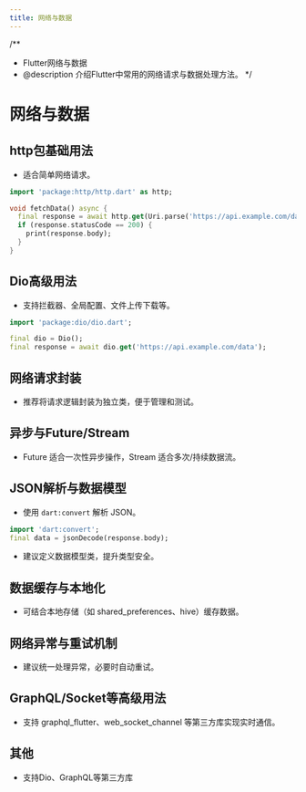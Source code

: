 ```yaml
---
title: 网络与数据
---
```


/**
 * Flutter网络与数据
 * @description 介绍Flutter中常用的网络请求与数据处理方法。
 */

# 网络与数据

## http包基础用法
- 适合简单网络请求。
```dart
import 'package:http/http.dart' as http;

void fetchData() async {
  final response = await http.get(Uri.parse('https://api.example.com/data'));
  if (response.statusCode == 200) {
    print(response.body);
  }
}
```

## Dio高级用法
- 支持拦截器、全局配置、文件上传下载等。
```dart
import 'package:dio/dio.dart';

final dio = Dio();
final response = await dio.get('https://api.example.com/data');
```

## 网络请求封装
- 推荐将请求逻辑封装为独立类，便于管理和测试。

## 异步与Future/Stream
- Future 适合一次性异步操作，Stream 适合多次/持续数据流。

## JSON解析与数据模型
- 使用 `dart:convert` 解析 JSON。
```dart
import 'dart:convert';
final data = jsonDecode(response.body);
```
- 建议定义数据模型类，提升类型安全。

## 数据缓存与本地化
- 可结合本地存储（如 shared_preferences、hive）缓存数据。

## 网络异常与重试机制
- 建议统一处理异常，必要时自动重试。

## GraphQL/Socket等高级用法
- 支持 graphql_flutter、web_socket_channel 等第三方库实现实时通信。

## 其他
- 支持Dio、GraphQL等第三方库 